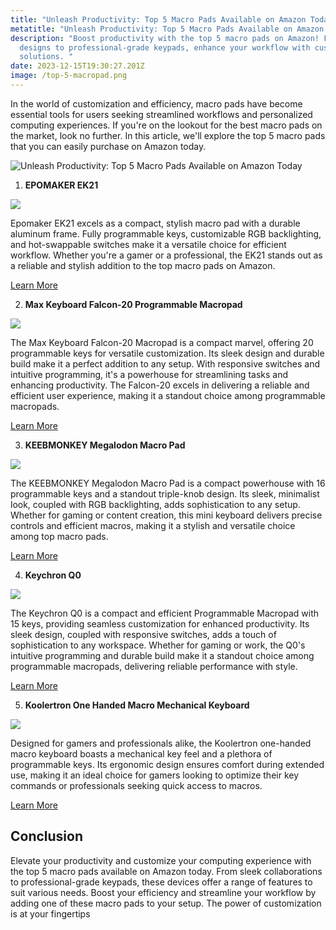 ```yaml
---
title: "Unleash Productivity: Top 5 Macro Pads Available on Amazon Today"
metatitle: "Unleash Productivity: Top 5 Macro Pads Available on Amazon Today"
description: "Boost productivity with the top 5 macro pads on Amazon! From sleek
  designs to professional-grade keypads, enhance your workflow with customizable
  solutions. "
date: 2023-12-15T19:30:27.201Z
image: /top-5-macropad.png
---
```

In the world of customization and efficiency, macro pads have become essential tools for users seeking streamlined workflows and personalized computing experiences. If you're on the lookout for the best macro pads on the market, look no further. In this article, we'll explore the top 5 macro pads that you can easily purchase on Amazon today.

![Unleash Productivity: Top 5 Macro Pads Available on Amazon Today](/top-5-macropad.png "Unleash Productivity: Top 5 Macro Pads Available on Amazon Today")

1. **EPOMAKER EK21**

<a href="https://www.amazon.com/EPOMAKER-Bluetooth-Swappable-Aluminum-Programmable/dp/B0C6M2JGHZ?crid=2IAQFQZ3SJO9K&keywords=macropad&qid=1703014327&sprefix=macropad%2Caps%2C114&sr=8-1-spons&sp_csd=d2lkZ2V0TmFtZT1zcF9hdGY&th=1&linkCode=li3&tag=tryorthokey06-20&linkId=3a95ec2fab0ad8dedf26f421fe4d5e25&language=en_US&ref_=as_li_ss_il" target="_blank"><img border="0" src="//ws-na.amazon-adsystem.com/widgets/q?_encoding=UTF8&ASIN=B0C6M2JGHZ&Format=_SL250_&ID=AsinImage&MarketPlace=US&ServiceVersion=20070822&WS=1&tag=tryorthokey06-20&language=en_US" ></a><img src="https://ir-na.amazon-adsystem.com/e/ir?t=tryorthokey06-20&language=en_US&l=li3&o=1&a=B0C6M2JGHZ" width="1" height="1" border="0" alt="" style="border:none !important; margin:0px !important;" />

Epomaker EK21 excels as a compact, stylish macro pad with a durable aluminum frame. Fully programmable keys, customizable RGB backlighting, and hot-swappable switches make it a versatile choice for efficient workflow. Whether you're a gamer or a professional, the EK21 stands out as a reliable and stylish addition to the top macro pads on Amazon.

<a href="https://amzn.to/478ihkm" class="btn btn-primary">Learn More</a>

2. **Max Keyboard Falcon-20 Programmable Macropad**

<a href="https://www.amazon.com/Max-Falcon-20-Programmable-Mechanical-Multicolor/dp/B0722CX35D?crid=CXZO4TKMYQRK&keywords=mechanical%2Bkeyboard%2Bmacropad&qid=1703014532&sprefix=mechanical%2Bkeyboard%2Bmacropad%2Caps%2C104&sr=8-10&th=1&linkCode=li3&tag=tryorthokey06-20&linkId=581e668ec39503ebe8790e529aba389c&language=en_US&ref_=as_li_ss_il" target="_blank"><img border="0" src="//ws-na.amazon-adsystem.com/widgets/q?_encoding=UTF8&ASIN=B0722CX35D&Format=_SL250_&ID=AsinImage&MarketPlace=US&ServiceVersion=20070822&WS=1&tag=tryorthokey06-20&language=en_US" ></a><img src="https://ir-na.amazon-adsystem.com/e/ir?t=tryorthokey06-20&language=en_US&l=li3&o=1&a=B0722CX35D" width="1" height="1" border="0" alt="" style="border:none !important; margin:0px !important;" />

The Max Keyboard Falcon-20 Macropad is a compact marvel, offering 20 programmable keys for versatile customization. Its sleek design and durable build make it a perfect addition to any setup. With responsive switches and intuitive programming, it's a powerhouse for streamlining tasks and enhancing productivity. The Falcon-20 excels in delivering a reliable and efficient user experience, making it a standout choice among programmable macropads.

<a href="https://amzn.to/3RPJG66" class="btn btn-primary">Learn More</a>

3. **KEEBMONKEY Megalodon Macro Pad**

<a href="https://www.amazon.com/KEEBMONKEY-Megalodon-Programmable-Designer-Keyboard/dp/B0C1SW9KV1?crid=1AY7CY08JXKB6&keywords=KEEBMONKEY+Megalodon+Macro+Pad&qid=1703014618&sprefix=keebmonkey+megalodon+macro+pad%2Caps%2C175&sr=8-1-fkmr1&ufe=app_do%3Aamzn1.fos.18ed3cb5-28d5-4975-8bc7-93deae8f9840&linkCode=li3&tag=tryorthokey06-20&linkId=9300819f12530dbe553c42b7f3e755b4&language=en_US&ref_=as_li_ss_il" target="_blank"><img border="0" src="//ws-na.amazon-adsystem.com/widgets/q?_encoding=UTF8&ASIN=B0C1SW9KV1&Format=_SL250_&ID=AsinImage&MarketPlace=US&ServiceVersion=20070822&WS=1&tag=tryorthokey06-20&language=en_US" ></a><img src="https://ir-na.amazon-adsystem.com/e/ir?t=tryorthokey06-20&language=en_US&l=li3&o=1&a=B0C1SW9KV1" width="1" height="1" border="0" alt="" style="border:none !important; margin:0px !important;" />

The KEEBMONKEY Megalodon Macro Pad is a compact powerhouse with 16 programmable keys and a standout triple-knob design. Its sleek, minimalist look, coupled with RGB backlighting, adds sophistication to any setup. Whether for gaming or content creation, this mini keyboard delivers precise controls and efficient macros, making it a stylish and versatile choice among top macro pads.

<a href="https://amzn.to/478zHNR" class="btn btn-primary">Learn More</a>

4. **Keychron Q0**

<a href="https://www.amazon.com/Keychron-Programmable-Hot-swappable-Gateron-Compatible/dp/B09NFSTVL4?crid=SVMKJNBAFA82&keywords=keychron%2Bmacro%2Bpad&qid=1703014962&sprefix=keycrhon%2Bmacropad%2Caps%2C82&sr=8-2&ufe=app_do%3Aamzn1.fos.18ed3cb5-28d5-4975-8bc7-93deae8f9840&th=1&linkCode=li3&tag=tryorthokey06-20&linkId=4d0cc55655b97b1b8c4637de11291a88&language=en_US&ref_=as_li_ss_il" target="_blank"><img border="0" src="//ws-na.amazon-adsystem.com/widgets/q?_encoding=UTF8&ASIN=B09NFSTVL4&Format=_SL250_&ID=AsinImage&MarketPlace=US&ServiceVersion=20070822&WS=1&tag=tryorthokey06-20&language=en_US" ></a><img src="https://ir-na.amazon-adsystem.com/e/ir?t=tryorthokey06-20&language=en_US&l=li3&o=1&a=B09NFSTVL4" width="1" height="1" border="0" alt="" style="border:none !important; margin:0px !important;" />

The Keychron Q0 is a compact and efficient Programmable Macropad with 15 keys, providing seamless customization for enhanced productivity. Its sleek design, coupled with responsive switches, adds a touch of sophistication to any workspace. Whether for gaming or work, the Q0's intuitive programming and durable build make it a standout choice among programmable macropads, delivering reliable performance with style.

<a href="https://amzn.to/3GS9Ajw" class="btn btn-primary">Learn More</a>

5. **Koolertron One Handed Macro Mechanical Keyboard**

<a href="https://www.amazon.com/Koolertron-Programmable-Single-Handed-Mechanical-Supermarket/dp/B0C3VM1ZYS?crid=1Y3D0IT9LUJB5&keywords=Koolertron%2BOne%2BHanded&qid=1703014655&sprefix=koolertron%2Bone%2Bhanded%2Caps%2C90&sr=8-1-spons&ufe=app_do%3Aamzn1.fos.18ed3cb5-28d5-4975-8bc7-93deae8f9840&sp_csd=d2lkZ2V0TmFtZT1zcF9hdGY&th=1&linkCode=li3&tag=tryorthokey06-20&linkId=7c967f7cbc8d53b0ef944dd8dc5723c1&language=en_US&ref_=as_li_ss_il" target="_blank"><img border="0" src="//ws-na.amazon-adsystem.com/widgets/q?_encoding=UTF8&ASIN=B0C3VM1ZYS&Format=_SL250_&ID=AsinImage&MarketPlace=US&ServiceVersion=20070822&WS=1&tag=tryorthokey06-20&language=en_US" ></a><img src="https://ir-na.amazon-adsystem.com/e/ir?t=tryorthokey06-20&language=en_US&l=li3&o=1&a=B0C3VM1ZYS" width="1" height="1" border="0" alt="" style="border:none !important; margin:0px !important;" />

Designed for gamers and professionals alike, the Koolertron one-handed macro keyboard boasts a mechanical key feel and a plethora of programmable keys. Its ergonomic design ensures comfort during extended use, making it an ideal choice for gamers looking to optimize their key commands or professionals seeking quick access to macros.

<a href="https://amzn.to/3RLq5E5" class="btn btn-primary">Learn More</a>

## Conclusion

Elevate your productivity and customize your computing experience with the top 5 macro pads available on Amazon today. From sleek collaborations to professional-grade keypads, these devices offer a range of features to suit various needs. Boost your efficiency and streamline your workflow by adding one of these macro pads to your setup. The power of customization is at your fingertips